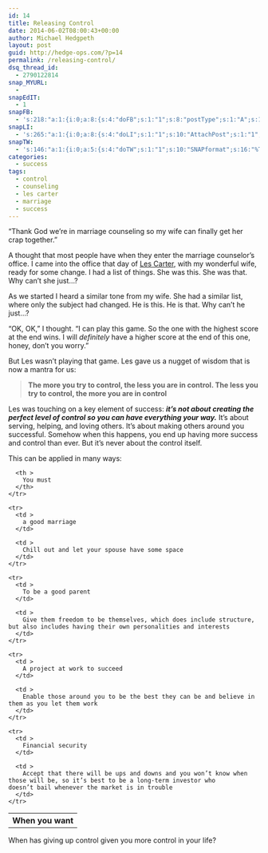 ```yaml
---
id: 14
title: Releasing Control
date: 2014-06-02T08:00:43+00:00
author: Michael Hedgpeth
layout: post
guid: http://hedge-ops.com/?p=14
permalink: /releasing-control/
dsq_thread_id:
  - 2790122814
snap_MYURL:
  - 
snapEdIT:
  - 1
snapFB:
  - 's:218:"a:1:{i:0;a:8:{s:4:"doFB";s:1:"1";s:8:"postType";s:1:"A";s:10:"AttachPost";s:1:"2";s:10:"SNAPformat";s:16:"%TITLE% - %SURL%";s:9:"isAutoImg";s:1:"A";s:8:"imgToUse";s:0:"";s:9:"isAutoURL";s:1:"A";s:8:"urlToUse";s:0:"";}}";'
snapLI:
  - 's:265:"a:1:{i:0;a:8:{s:4:"doLI";s:1:"1";s:10:"AttachPost";s:1:"1";s:10:"SNAPformat";s:41:"New post has been published on %SITENAME%";s:11:"SNAPformatT";s:18:"New Post - %TITLE%";s:9:"isAutoImg";s:1:"A";s:8:"imgToUse";s:0:"";s:9:"isAutoURL";s:1:"A";s:8:"urlToUse";s:0:"";}}";'
snapTW:
  - 's:146:"a:1:{i:0;a:5:{s:4:"doTW";s:1:"1";s:10:"SNAPformat";s:16:"%TITLE% - %SURL%";s:8:"attchImg";s:1:"1";s:9:"isAutoImg";s:1:"A";s:8:"imgToUse";s:0:"";}}";'
categories:
  - success
tags:
  - control
  - counseling
  - les carter
  - marriage
  - success
---
```

“Thank God we’re in marriage counseling so my wife can finally get her crap together.”

A thought that most people have when they enter the marriage counselor’s office. I came into the office that day of <a href="http://www.drlescarter.com/" target="_blank">Les Carter</a>, with my wonderful wife, ready for some change. I had a list of things. She was this. She was that. Why can’t she just…?<!--more-->

As we started I heard a similar tone from my wife. She had a similar list, where only the subject had changed. He is this. He is that. Why can’t he just…?

“OK, OK,” I thought. “I can play this game. So the one with the highest score at the end wins. I will _definitely_ have a higher score at the end of this one, honey, don’t you worry.”

But Les wasn’t playing that game. Les gave us a nugget of wisdom that is now a mantra for us:

> **The more you try to control, the less you are in control. The less you try to control, the more you are in control**

Les was touching on a key element of success: **_it’s not about creating the perfect level of control so you can have everything your way._** It’s about serving, helping, and loving others. It’s about making others around you successful. Somehow when this happens, you end up having more success and control than ever. But it’s never about the control itself.

This can be applied in many ways:

<div class="table-responsive">
  <table  style="width:100%; "  class="easy-table easy-table-default " border="0">
    <tr>
      <th >
        When you want
      </th>
      
      <th >
        You must
      </th>
    </tr>
    
    <tr>
      <td >
        a good marriage
      </td>
      
      <td >
        Chill out and let your spouse have some space
      </td>
    </tr>
    
    <tr>
      <td >
        To be a good parent
      </td>
      
      <td >
        Give them freedom to be themselves, which does include structure, but also includes having their own personalities and interests
      </td>
    </tr>
    
    <tr>
      <td >
        A project at work to succeed
      </td>
      
      <td >
        Enable those around you to be the best they can be and believe in them as you let them work
      </td>
    </tr>
    
    <tr>
      <td >
        Financial security
      </td>
      
      <td >
        Accept that there will be ups and downs and you won’t know when those will be, so it’s best to be a long-term investor who doesn’t bail whenever the market is in trouble
      </td>
    </tr>
  </table>
</div>

When has giving up control given you more control in your life?